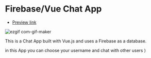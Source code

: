 # Firebase/Vue Chat App

- [Preview link](https://alexanderkolomiiets.github.io/Chat-App-Vue/)

![ezgif com-gif-maker](https://user-images.githubusercontent.com/88807331/216438651-c323a74a-6190-4ef2-9fb8-436ae2392776.gif)

This is a Chat App built with Vue.js and uses a Firebase as a database. 

in this App you can choose your username and chat with other users )
